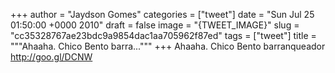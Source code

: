 
+++
author = "Jaydson Gomes"
categories = ["tweet"]
date = "Sun Jul 25 01:50:00 +0000 2010"
draft = false
image = "{TWEET_IMAGE}"
slug = "cc35328767ae23bdc9a9854dac1aa705962f87ed"
tags = ["tweet"]
title = """Ahaaha. Chico Bento barra..."""
+++
Ahaaha. Chico Bento barranqueador http://goo.gl/DCNW
